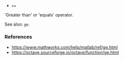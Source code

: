* `>=`

'Greater than' or 'equals' operator.

See also: `ge`.

### References

* https://www.mathworks.com/help/matlab/ref/ge.html
* https://octave.sourceforge.io/octave/function/ge.html

